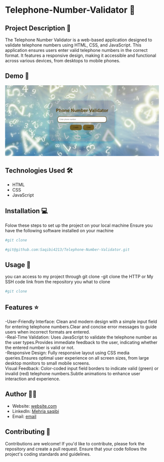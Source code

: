 # Telephone-Number-Validator 🚀

## Project Description 📝

The Telephone Number Validator is a web-based application designed to validate telephone numbers using HTML, CSS, and JavaScript.
This application ensures users enter valid telephone numbers in the correct format. It features a responsive design, making it accessible and functional across various devices, from desktops to mobile phones.

## Demo 📸


![Demo](./phone-validator.png)

## Technologies Used 🛠️


- HTML
- CSS
- JavaScript

## Installation 💻


Folow these steps to set up the project on your local machine 
Ensure you have the following software installed on your machine

```bash
#git clone
```
```bash
#git@github.com:Saqibi4213/Telephone-Number-Validator.git
```

## Usage 🎯


you can access to my project through git clone 
-git clone the HTTP or My SSH code link from the repository you what to clone 

```bash
#git clone
```

## Features ⭐

-User-Friendly Interface: Clean and modern design with a simple input field for entering telephone numbers.Clear and concise error messages to guide users when incorrect formats are entered.<br>
-Real-Time Validation: Uses JavaScript to validate the telephone number as the user types.Provides immediate feedback to the user, indicating whether the entered number is valid or not.<br>
-Responsive Design: Fully responsive layout using CSS media queries.Ensures optimal user experience on all screen sizes, from large desktop monitors to small mobile screens.<br>
Visual Feedback: Color-coded input field borders to indicate valid (green) or invalid (red) telephone numbers.Subtle animations to enhance user interaction and experience.

## Author 👩‍💻
- Website: [website.com](https://saqibi4213.github.io/Roman-numeral-converter/)
- LinkedIn: [Mehria saqibi](https://www.linkedin.com/in/mehria-saqibi-a386a41a1?utm_source=share&utm_campaign=share_via&utm_content=profile&utm_medium=android_app)
- Email: [email](mosawermh@gmail.com)

## Contributing 🤝

Contributions are welcome! If you'd like to contribute, please fork the repository and create a pull request. Ensure that your code follows the project's coding standards and guidelines.



